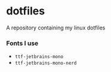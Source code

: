 # dotfiles
A repository containing my linux dotfiles

### Fonts I use
- `ttf-jetbrains-mono`
- `ttf-jetbrains-mono-nerd`
